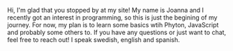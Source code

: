 Hi, I'm glad that you stopped by at my site!
My name is Joanna and I recently got an interest in programming, so this is just the begining of my journey. For now, my plan is to learn some basics wtih Phyton, JavaScript and probably some others to. If you have any questions or just want to chat, feel free to reach out! I speak swedish, english and spanish.
